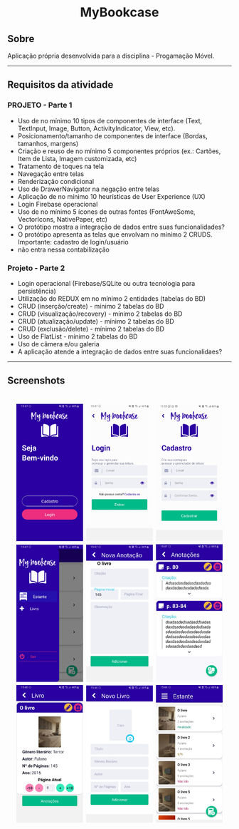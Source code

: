 <h1 align="center">MyBookcase</h1>

## Sobre
Aplicação própria desenvolvida para a disciplina - Progamação Móvel. 

---

## Requisitos da atividade

### PROJETO -  Parte 1

- Uso de no mínimo 10 tipos de componentes de interface (Text, TextInput, Image, Button, ActivityIndicator, View, etc).
- Posicionamento/tamanho de componentes de interface (Bordas, tamanhos, margens)
- Criação e reuso de no mínimo 5 componentes próprios (ex.: Cartões, Item de Lista, Imagem customizada, etc)
- Tratamento de toques na tela 
- Navegação entre telas
- Renderização condicional
- Uso de DrawerNavigator na negação entre telas
- Aplicação de no mínimo 10 heurísticas de User Experience (UX)
- Login Firebase operacional
- Uso de no mínimo 5 ícones de outras fontes (FontAweSome, VectorIcons, NativePaper, etc)
- O protótipo mostra a integração de dados entre suas funcionalidades? 
- O protótipo apresenta as telas que envolvam no mínimo 2 CRUDS. Importante: cadastro de login/usuário 
- não entra nessa contabilização

### Projeto - Parte 2

- Login operacional (Firebase/SQLite ou outra tecnologia para persistência)
- Utilização do REDUX em no mínimo 2 entidades (tabelas do BD) 
- CRUD (inserção/create) - mínimo 2 tabelas do BD 
- CRUD (visualização/recovery) - mínimo 2 tabelas do BD 
- CRUD (atualização/update) - mínimo 2 tabelas do BD 
- CRUD (exclusão/delete) - mínimo 2 tabelas do BD
- Uso de FlatList - mínimo 2 tabelas do BD 
- Uso de câmera e/ou galeria 
- A aplicação atende a integração de dados entre suas funcionalidaes?

---

## Screenshots

<h1 align="center">
   <img src="Screenshots/1.jpeg"  width="150">
   <img src="Screenshots/2.jpeg"  width="150">
   <img src="Screenshots/3.jpeg"  width="150">
   <img src="Screenshots/4.jpeg"  width="150">
   <img src="Screenshots/5.jpeg"  width="150">
   <img src="Screenshots/6.jpeg" width="150" >
   <img src="Screenshots/7.jpeg" width="150" >
   <img src="Screenshots/8.jpeg" width="150">
   <img src="Screenshots/9.jpeg" width="150">
</h1>

